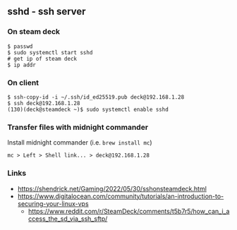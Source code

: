 ## sshd - ssh server

### On steam deck

```shell
$ passwd
$ sudo systemctl start sshd
# get ip of steam deck
$ ip addr
```

### On client

```shell
$ ssh-copy-id -i ~/.ssh/id_ed25519.pub deck@192.168.1.28
$ ssh deck@192.168.1.28
(130)(deck@steamdeck ~)$ sudo systemctl enable sshd
```

### Transfer files with midnight commander

Install midnight commander (i.e. `brew install mc`)

`mc > Left > Shell link... > deck@192.168.1.28`

### Links

- https://shendrick.net/Gaming/2022/05/30/sshonsteamdeck.html
- https://www.digitalocean.com/community/tutorials/an-introduction-to-securing-your-linux-vps
  - https://www.reddit.com/r/SteamDeck/comments/t5b7r5/how_can_i_access_the_sd_via_ssh_sftp/
